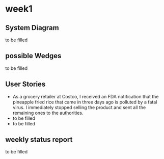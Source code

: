 # week1

## System Diagram 
to be filled

## possible Wedges
to be filled

## User Stories
* As a grocery retailer at Costco, I received an FDA notification that the pineapple fried rice  that came in three days ago is polluted by a fatal virus. I immediately stopped selling the product and sent all the remaining ones to the authorities. 
* to be filled
* to be filled

## weekly status report
to be filled